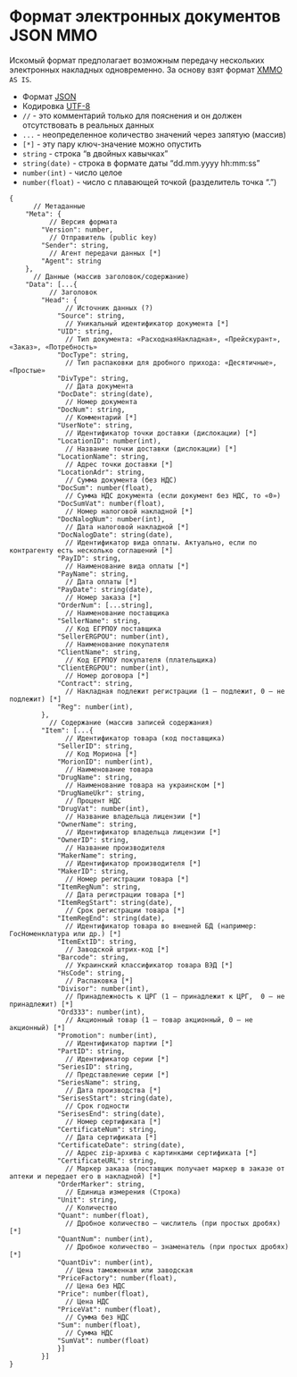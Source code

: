 Формат электронных документов JSON MMO
=======================================

Искомый формат предполагает возможным передачу нескольких электронных накладных одновременно. За основу взят формат [XMMO](http://pharmbase.com.ua/novyj-format-elektronnyx-dokumentov-xmmo/) `AS IS`.

* Формат [JSON](http://json.org/json-ru.html)
* Кодировка [UTF-8](http://ru.wikipedia.org/wiki/UTF-8)
* `//` - это комментарий только для пояснения и он должен отсутствовать в реальных данных
* `...` - неопределенное количество значений через запятую (массив)
* `[*]` - эту пару ключ-значение можно опустить 
* `string` - строка “в двойных кавычках”
* `string(date)` - строка в формате даты “dd.mm.yyyy hh:mm:ss”
* `number(int)` - число целое
* `number(float)` - число с плавающей точкой (разделитель точка “.”)

```
{
	  // Метаданные
	"Meta": {
		  // Версия формата
		"Version": number,
		  // Отправитель (public key)
		"Sender": string,
		  // Агент передачи данных [*]
		"Agent": string
	},
	  // Данные (массив заголовок/содержание)
	"Data": [...{
		  // Заголовок
		"Head": {
			  // Источник данных (?)
			"Source": string,
			  // Уникальный идентификатор документа [*]
			"UID": string,
			  // Тип документа: «РасходнаяНакладная», «Прейскурант», «Заказ», «Потребность»
			"DocType": string,
			  // Тип распаковки для дробного прихода: «Десятичные», «Простые»
			"DivType": string,
			  // Дата документа
			"DocDate": string(date),
			  // Номер документа
			"DocNum": string,
			  // Комментарий [*]
			"UserNote": string,
			  // Идентификатор точки доставки (дислокации) [*]
			"LocationID": number(int),
			  // Название точки доставки (дислокации) [*]
			"LocationName": string,
			  // Адрес точки доставки [*]
			"LocationAdr": string,
			  // Сумма документа (без НДС)
			"DocSum": number(float),
			  // Сумма НДС документа (если документ без НДС, то «0»)
			"DocSumVat": number(float),
			  // Номер налоговой накладной [*]
			"DocNalogNum": number(int),
			  // Дата налоговой накладной [*]
			"DocNalogDate": string(date),
			  // Идентификатор вида оплаты. Актуально, если по контрагенту есть несколько соглашений [*]
			"PayID": string,
			  // Наименование вида оплаты [*]
			"PayName": string,
			  // Дата оплаты [*]
			"PayDate": string(date),
			  // Номер заказа [*]
			"OrderNum": [...string],
			  // Наименование поставщика
			"SellerName": string,
			  // Код ЕГРПОУ поставщика
			"SellerERGPOU": number(int),
			  // Наименование покупателя
			"ClientName": string,
			  // Код ЕГРПОУ покупателя (плательщика)
			"ClientERGPOU": number(int),
			  // Номер договора [*]
			"Contract": string,
			  // Накладная подлежит регистрации (1 – подлежит, 0 – не подлежит) [*]
			"Reg": number(int),				
		},
		  // Содержание (массив записей содержания)
		"Item": [...{
			  // Идентификатор товара (код поставщика)
			"SellerID": string,
			  // Код Мориона [*]
			"MorionID": number(int),
			  // Наименование товара
			"DrugName": string,
			  // Наименование товара на украинском [*]
			"DrugNameUkr": string,
			  // Процент НДС
			"DrugVat": number(int),
			  // Название владельца лицензии [*]
			"OwnerName": string,
			  // Идентификатор владельца лицензии [*]
			"OwnerID": string,
			  // Название производителя
			"MakerName": string,
			  // Идентификатор производителя [*]
			"MakerID": string,
			  // Номер регистрации товара [*]
			"ItemRegNum": string,
			  // Дата регистрации товара [*]
			"ItemRegStart": string(date),
			  // Срок регистрации товара [*]
			"ItemRegEnd": string(date),
			  // Идентификатор товара во внешней БД (например: ГосНоменклатура или др.) [*]
			"ItemExtID": string,
			  // Заводской штрих-код [*]
			"Barcode": string,
			  // Украинский классификатор товара ВЭД [*]
			"HsCode": string,
			  // Распаковка [*]
			"Divisor": number(int),
			  // Принадлежность к ЦРГ (1 – принадлежит к ЦРГ,  0 – не принадлежит) [*]
			"Ord333": number(int),
			  // Акционный товар (1 – товар акционный, 0 – не акционный) [*]
			"Promotion": number(int),
			  // Идентификатор партии [*]
			"PartID": string,
			  // Идентификатор серии [*]
			"SeriesID": string,
			  // Представление серии [*]
			"SeriesName": string,
			  // Дата производства [*]
			"SerisesStart": string(date),
			  // Срок годности
			"SerisesEnd": string(date),
			  // Номер сертификата [*]
			"CertificateNum": string,
			  // Дата сертификата [*]
			"CertificateDate": string(date),
			  // Адрес zip-архива c картинками сертификата [*]
			"CertificateURL": string,
			  // Маркер заказа (поставщик получает маркер в заказе от аптеки и передает его в накладной) [*]
			"OrderMarker": string,
			  // Единица измерения (Строка)
			"Unit": string,
			  // Количество
			"Quant": number(float),
			  // Дробное количество – числитель (при простых дробях) [*]
			"QuantNum": number(int),
			  // Дробное количество – знаменатель (при простых дробях) [*]
			"QuantDiv": number(int),
			  // Цена таможенная или заводская
			"PriceFactory": number(float),
			  // Цена без НДС
			"Price": number(float),
			  // Цена НДС
			"PriceVat": number(float),
			  // Сумма без НДС
			"Sum": number(float),
			  // Сумма НДС
			"SumVat": number(float)
			}]
		}]
}
```

